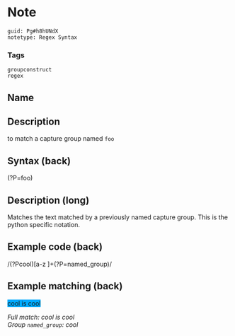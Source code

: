 # Note
```
guid: Pg#h8hUNdX
notetype: Regex Syntax
```

### Tags
```
groupconstruct
regex
```

## Name


## Description
to match a capture group named <code>foo</code>

## Syntax (back)
<div>(?P=foo)</div>

## Description (long)
<div><div><div>Matches the text matched by a previously named capture group. This is the python specific notation.</div></div></div>

## Example code (back)
<div>/(?P<named_group>cool)[a-z ]+(?P=named_group)/</div>

## Example matching (back)
<span style="background-color: rgb(0, 170, 255);">cool is cool</span><div><span style="background-color: rgb(0, 170, 255);">
</span></div><div><i>Full match: cool is cool<span style="background-color: rgb(0, 170, 255);">
</span></i></div><div><i>Group `named_group`: cool</i></div>
